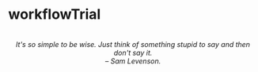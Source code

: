# workflowTrial
<!-- QUOTE:START -->
<p align="center"><br><i>It's so simple to be wise. Just think of something stupid to say and then don't say it.</i><br><i>– Sam Levenson.</i><br></p>
<!-- QUOTE:END -->

